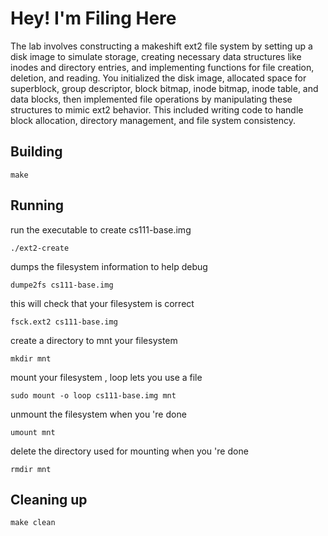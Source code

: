 # Hey! I'm Filing Here

The lab involves constructing a makeshift ext2 file system by setting up a disk image to simulate storage, creating necessary data structures like inodes and directory entries, and implementing functions for file creation, deletion, and reading. You initialized the disk image, allocated space for superblock, group descriptor, block bitmap, inode bitmap, inode table, and data blocks, then implemented file operations by manipulating these structures to mimic ext2 behavior. This included writing code to handle block allocation, directory management, and file system consistency.

## Building

```
make
```

## Running

run the executable to create cs111-base.img
```
./ext2-create 
```
dumps the filesystem information to help debug
```
dumpe2fs cs111-base.img
``` 
this will check that your filesystem is correct 
```
fsck.ext2 cs111-base.img
``` 
create a directory to mnt your filesystem 
```
mkdir mnt
```
mount your filesystem , loop lets you use a file
```
sudo mount -o loop cs111-base.img mnt
```
unmount the filesystem when you 're done
```
umount mnt
```
delete the directory used for mounting when you 're done
```
rmdir mnt
```

## Cleaning up

```
make clean
```